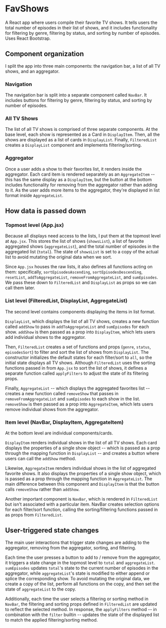 # FavShows
A React app where users compile their favorite TV shows. It tells users the total number of episodes in their list of shows, and it includes functionality for filtering by genre, filtering by status, and sorting by number of episodes. Uses React Bootstrap.

## Component organization
I split the app into three main components: the navigation bar, a list of all TV shows, and an aggregator.

### Navigation
The navigation bar is split into a separate component called `NavBar`. It includes buttons for filtering by genre, filtering by status, and sorting by number of episodes.

### All TV Shows
The list of all TV shows is comprised of three separate components. At the base level, each show is represented as a Card in `DisplayItem`. Then, all the shows are displayed as a list of cards in `DisplayList`. Finally, `FilteredList` creates a `DisplayList` component and implements filtering/sorting.

### Aggregator
Once a user adds a show to their favorites list, it renders inside the aggregator. Each card item is rendered separately as an `AggregateItem` -- this has the same display as a `DisplayItem`, but the button at the bottom includes functionality for removing from the aggregator rather than adding to it. As the user adds more items to the aggregator, they're displayed in list format inside `AggregateList`.

## How data is passed down
### Topmost level (App.jsx)
Because all displays need access to the lists, I put them at the topmost level at `App.jsx`. This stores the list of shows (`showsList`), a list of favorite aggregated shows (`aggregateList`), and the total number of episodes in the aggregated list (`total`). The state of `showsList` is set to a copy of the actual list to avoid mutating the original data when we sort.

Since `App.jsx` houses the raw lists, it also defines all functions acting on them: specifically, `sortEpisodesAscending`, `sortEpisodesDescending`, `resetList`, `addToAggregateList`, `removeFromAggregateList`, and `sumEpisodes`. We pass these down to `FilteredList` and `DisplayList` as props so we can call them later.

### List level (FilteredList, DisplayList, AggregateList)
The second level contains components displaying the items in list format.

`DisplayList`, which displays the list of all TV shows, creates a new function called `addShow` to pass in `addToAggregateList` and `sumEpisodes` for each show. `addShow` is then passed as a prop into `DisplayItem`, which lets users add individual shows to the aggregator.

Then, `FilteredList` creates a set of functions and props (`genre`, `status`, `episodesSort`) to filter and sort the list of shows from `DisplayList`. The constructor initializes the default states for each filter/sort to `all`, so the initial state displays all TV shows. Although `FilteredList` uses the sorting functions passed in from `App.jsx` to sort the list of shows, it defines a separate function called `applyFilters` to adjust the state of its filtering props.

Finally, `AggregateList` -- which displays the aggregated favorites list -- creates a new function called `removeShow` that passes in `removeFromAggregateList` and `sumEpisodes` to each show in the list. `removeShow` is then passed as a prop into `AggregateItem`, which lets users remove individual shows from the aggregator.

### Item level (NavBar, DisplayItem, AggregateItem)
At the bottom level are individual components/cards.

`DisplayItem` renders individual shows in the list of all TV shows. Each card displays the properties of a single show object -- which is passed as a prop through the mapping function in `DisplayList` -- and creates a button where users can call the `addShow` method.

Likewise, `AggregateItem` renders individual shows in the list of aggregated favorite shows. It also displays the properties of a single show object, which is passed as a prop through the mapping function in `AggregateList`. The main difference between this component and `DisplayItem` is that the button calls `removeShow` rather than `addShow`. 

Another important component is `NavBar`, which is rendered in `FilteredList` but isn't associated with a particular item. NavBar creates selection options for each filter/sort function, calling the sorting/filtering functions passed in as props from `FilteredList`.

## User-triggered state changes
The main user interactions that trigger state changes are adding to the aggregator, removing from the aggregator, sorting, and filtering.

Each time the user presses a button to add to / remove from the aggregator, it triggers a state change in the topmost level to `total` and `aggregateList`. `sumEpisodes` updates `total`'s state to the current number of episodes in the aggregator, while `aggregateList`'s state is modified to either append or splice the corresponding show. To avoid mutating the original data, we create a copy of the list, perform all functions on the copy, and then set the state of `aggregateList` to the copy.

Additionally, each time the user selects a filtering or sorting method in `NavBar`, the filtering and sorting props defined in `FilteredList` are updated to reflect the selected method. In response, the `applyFilters` method -- in combination with the `filter` builtin -- updates the state of the displayed list to match the applied filtering/sorting method.